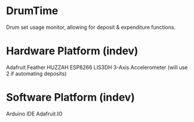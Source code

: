 # DrumTime
Drum set usage monitor, allowing for deposit &amp; expenditure functions.

# Hardware Platform (indev)
Adafruit Feather HUZZAH ESP8266
LIS3DH 3-Axis Accelerometer (will use 2 if automating deposits)

# Software Platform (indev)
Arduino IDE
Adafruit.IO
